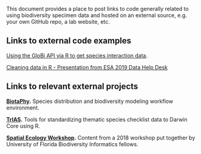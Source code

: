 This document provides a place to post links to code generally related to using biodiversity specimen data and hosted on an external source, e.g. your own GitHub repo, a lab website, etc.

## Links to external code examples

[Using the GloBi API via R to get species interaction data](https://github.com/ParasiteTracker/TPT-GloBI-R-Demo).

[Cleaning data in R - Presentation from ESA 2019 Data Help Desk](https://github.com/unmrds/R-data-cleaning)

## Links to relevant external projects

**[BiotaPhy](https://biotaphy.github.io/).** Species distribution and biodiversity modeling workflow environment.

**[TrIAS](https://github.com/trias-project/checklist-recipe/wiki).** Tools for standardizing thematic species checklist data to Darwin Core using R.

**[Spatial Ecology Workshop](https://ufbi2018.github.io/).** Content from a 2018 workshop put together by University of Florida Biodiversity Informatics fellows.
